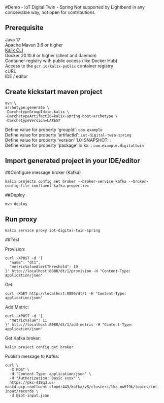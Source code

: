 #Demo - IoT Digital Twin - Spring
Not supported by Lightbend in any conceivable way, not open for contributions.
## Prerequisite
Java 17<br>
Apache Maven 3.6 or higher<br>
[Kalix CLI](https://docs.kalix.io/kalix/install-kalix.html) <br>
Docker 20.10.8 or higher (client and daemon)<br>
Container registry with public access (like Docker Hub)<br>
Access to the `gcr.io/kalix-public` container registry<br>
cURL<br>
IDE / editor<br>

## Create kickstart maven project

```
mvn \
archetype:generate \
-DarchetypeGroupId=io.kalix \
-DarchetypeArtifactId=kalix-spring-boot-archetype \
-DarchetypeVersion=LATEST
```
Define value for property 'groupId': `com.example`<br>
Define value for property 'artifactId': `iot-digital-twin-spring`<br>
Define value for property 'version' 1.0-SNAPSHOT: :<br>
Define value for property 'package' io.kx: : `com.example.digitaltwin`<br>

## Import generated project in your IDE/editor

##Configure message broker (Kafka)
```
kalix projects config set broker --broker-service kafka --broker-config-file confluent-kafka.properties
```
##Deploy
```
mvn deploy
```
## Run proxy
```
kalix service proxy iot-digital-twin-spring
```
##Test

Provision:
```
curl -XPOST -d '{
  "name": "dt1",
  "metricValueAlertThreshold": 10
}' http://localhost:8080/dt/1/provision -H "Content-Type: application/json"
```
Get:
```
curl -XGET http://localhost:8080/dt/1 -H "Content-Type: application/json"
```
Add Metric:
```
curl -XPOST -d '{
  "metricValue": 11
}' http://localhost:8080/dt/1/add-metric -H "Content-Type: application/json"
```

Get Kafka broker:
```
kalix project config get broker
```

Publish message to Kafka:
```
curl \
  -X POST \
  -H "Content-Type: application/json" \
  -H "Authorization: Basic xxxx" \
  https://pkc-419q3.us-east4.gcp.confluent.cloud:443/kafka/v3/clusters/lkc-nw619k/topics/iot-input/records \
  -d @iot-input.json

```

